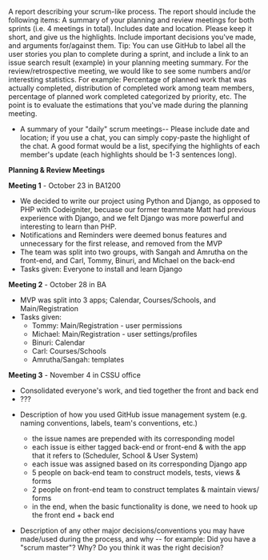 A report describing your scrum-like process. The report should include the following items:
A summary of your planning and review meetings for both sprints (i.e. 4 meetings in total).
Includes date and location.
Please keep it short, and give us the highlights.
Include important decisions you've made, and arguments for/against them.
Tip: You can use GitHub to label all the user stories you plan to complete during a sprint, and include a link to an issue search result (example) in your planning meeting summary.
For the review/retrospective meeting, we would like to see some numbers and/or interesting statistics.
For example: Percentage of planned work that was actually completed, distribution of completed work among team members, percentage of planned work completed categorized by priority, etc.
The point is to evaluate the estimations that you've made during the planning meeting.

* A summary of your "daily" scrum meetings-- Please include date and location; if you use a chat, you can simply copy-paste the highlight of the chat. A good format would be a list, specifying the highlights of each member's update (each highlights should be 1-3 sentences long).

<b>Planning & Review Meetings</b>

<b>Meeting 1</b> - October 23 in BA1200
 - We decided to write our project using Python and Django, as opposed to PHP with Codeigniter, becuase our former teammate Matt had previous experience with Django, and we felt Django was more powerful and interesting to learn than PHP.
 - Notifications and Reminders were deemed bonus features and unnecessary for the first release, and removed from the MVP
 - The team was split into two groups, with Sangah and Amrutha on the front-end, and Carl, Tommy, Binuri, and Michael on the back-end
 - Tasks given: Everyone to install and learn Django

<b>Meeting 2</b> - October 28 in BA
 - MVP was split into 3 apps; Calendar, Courses/Schools, and Main/Registration
 - Tasks given:
	- Tommy: Main/Registration - user permissions
	- Michael: Main/Registration - user settings/profiles
	- Binuri: Calendar
	- Carl: Courses/Schools
	- Amrutha/Sangah: templates 

<b>Meeting 3</b> - November 4 in CSSU office
 - Consolidated everyone's work, and tied together the front and back end
 - ???



* Description of how you used GitHub issue management system (e.g. naming conventions, labels, team's conventions, etc.)
	- the issue names are prepended with its corresponding model
	- each issue is either tagged back-end or front-end & with the app that it refers to (Scheduler, School & User System) 
	- each issue was assigned based on its corresponding Django app
	- 5 people on back-end team to construct models, tests, views & forms
	- 2 people on front-end team to construct templates & maintain views/ forms
	- in the end, when the basic functionality is done, we need to hook up the front end + back end

* Description of any other major decisions/conventions you may have made/used during the process, and why -- for example: Did you have a "scrum master"? Why? Do you think it was the right decision?




